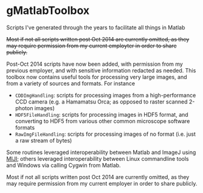 # gMatlabToolbox
Scripts I've generated through the years to facilitate all things in Matlab

~~Most if not all scripts written post Oct 2014 are currently omitted, as they may require permission from my current employter in order to share publicly.~~ 

Post-Oct 2014 scripts have now been added, with permission from my previous employer, and with sensitive information redacted as needed. This toolbox now contains useful tools for processing very large images, and from a variety of sources and formats. For instance

* `CDDImgHandling`: scripts for processing images from a high-performance CCD camera (e.g. a Hamamatsu Orca; as opposed to raster scanned 2-photon images)
* `HDF5FileHandling`: scripts for processing images in HDF5 format, and converting to HDF5 from various other common microscope software formats
* `RawImgFileHandling`: scripts for processing images of no format (i.e. just a raw stream of bytes)

Some routines leveraged interoperability between Matlab and ImageJ using [MIJI](https://imagej.net/Miji); others leveraged interoperability between Linux commandline tools and Windows via calling Cygwin from Matlab.

Most if not all scripts written post Oct 2014 are currently omitted, as they may require permission from my current employer in order to share publicly.